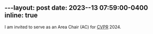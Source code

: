 ---layout: post
date: 2023--13 07:59:00-0400
inline: true
---

I am invited to serve as an Area Chair (AC) for [CVPR](https://cvpr.thecvf.com/Conferences/2024) 2024.